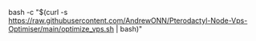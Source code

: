bash -c "$(curl -s https://raw.githubusercontent.com/AndrewONN/Pterodactyl-Node-Vps-Optimiser/main/optimize_vps.sh | bash)"

